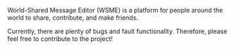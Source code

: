 World-Shared Message Editor (WSME) is a platform for people around the world to share, contribute, and make friends.

Currently, there are plenty of bugs and fault functionality. Therefore, please feel free to contribute to the project!